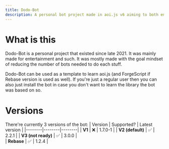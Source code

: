 ```yaml
---
title: Dodo-Bot
description: A personal bot project made in aoi.js v6 aiming to both entertain and provide users some features to use.
---
```


# What is this
Dodo-Bot is a personal project that existed since late 2021. It was mainly made for entertainment and such. It was mostly made with the goal mindset of reducing the number of bots needed to do each stuff.

Dodo-Bot can be used as a template to learn aoi.js (and ForgeScript if Rebase version is used as well). If you're just a regular user then you can also just install the bot in case you don't want to learn the library the bot was based on so.

# Versions
There're currently 3 versions of the bot:
| Version | Supported? | Latest version | 
|--------|--------|--------|
| **V1** | ❌ | 1.7.0-1 |
| **V2 (default)** | ✅ | 2.2.1  |
| **V3 (not ready)** | ✅ | 3.0.0 |    
| **Rebase** | ✅ | 1.2.4 |

